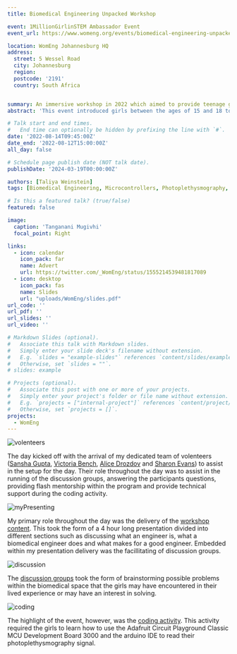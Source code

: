 ```yaml
---
title: Biomedical Engineering Unpacked Workshop

event: 1MillionGirlinSTEM Ambassador Event
event_url: https://www.womeng.org/events/biomedical-engineering-unpacked-workshop

location: WomEng Johannesburg HQ
address:
  street: 5 Wessel Road 
  city: Johannesburg
  region: 
  postcode: '2191'
  country: South Africa 


summary: An immersive workshop in 2022 which aimed to provide teenage girls with an understanding of the biomedical engineering field through hands on activities and discussion.
abstract: 'This event introduced girls between the ages of 15 and 18 to the world of biomedical engineering through interactive presentations, group discussions with qualified engineers, video demonstrations, an indepth Q&A session and a hands-on microcontroller programming exercise to analyse photoplethysmography signals. Within my role as presenter, educator, co-ordinator and facilitator -  I was responisble for ensuring that the worskhop ran smoothly while still delivering the workshop content. The workshop ran over a 4 hour period overwhich I presented to the group of 30 girls, assisted with the volenteer discussions, ran the coding solution development and provided directed assistance to the girls during the coding activity.'

# Talk start and end times.
#   End time can optionally be hidden by prefixing the line with `#`.
date: '2022-08-14T09:45:00Z'
date_end: '2022-08-12T15:00:00Z'
all_day: false

# Schedule page publish date (NOT talk date).
publishDate: '2024-03-19T00:00:00Z'

authors: [Taliya Weinstein]
tags: [Biomedical Engineering, Microcontrollers, Photoplethysmography, Women Empowerment, WomEng]

# Is this a featured talk? (true/false)
featured: false

image:
  caption: 'Tanganani Mugivhi'
  focal_point: Right

links:
  - icon: calendar
    icon_pack: far
    name: Advert
    url: https://twitter.com/_WomEng/status/1555214539481817089
  - icon: desktop
    icon_pack: fas
    name: Slides
    url: "uploads/WomEng/slides.pdf"
url_code: ''
url_pdf: ''
url_slides: ''
url_video: ''

# Markdown Slides (optional).
#   Associate this talk with Markdown slides.
#   Simply enter your slide deck's filename without extension.
#   E.g. `slides = "example-slides"` references `content/slides/example-slides.md`.
#   Otherwise, set `slides = ""`.
# slides: example

# Projects (optional).
#   Associate this post with one or more of your projects.
#   Simply enter your project's folder or file name without extension.
#   E.g. `projects = ["internal-project"]` references `content/project/deep-learning/index.md`.
#   Otherwise, set `projects = []`.
projects:
  - WomEng
---
```


![volenteers](volenteers1.png)

The day kicked off with the arrival of my dedicated team of volenteers ([Sansha Gupta](https://www.linkedin.com/in/sansha-gupta-b94810184/), [Victoria Bench](https://www.linkedin.com/in/victoria-bench-258b1baa/), [Alice Drozdov](https://www.linkedin.com/in/alice-drozdov-005552180/) and [Sharon Evans](https://www.linkedin.com/in/sharon-evans-6b0ab1187/)) to assist in the setup for the day. Their role throughout the day was to assist in the running of the discussion groups, answering the participants questions, providing flash mentorship within the program and provide technical support during the coding activity. 

![myPresenting](myPresenting.png)

My primary role throughout the day was the delivery of the [workshop content](/uploads/WomEng/slides.pdf). This took the form of a 4 hour long presentation divided into different sections such as discussing what an engineer is, what a biomedical engineer does and what makes for a good engineer. Embedded within my presentation delivery was the facillitating of discussion groups. 

![discussion](discussionGroups.png)

The [discussion groups](/uploads/WomEng/VolenteerPack.pdf) took the form of brainstorming possible problems within the biomedical space that the girls may have encountered in their lived experience or may have an interest in solving. 

![coding](coding.png)

The highlight of the event, however, was the [coding activity](https://github.com/TaliWeinstein/biomedUnpackedWorkshop). This activity required the girls to learn how to use the Adafruit Circuit Playground Classic MCU Development Board 3000 and the arduino IDE to read their photoplethysmography signal. 